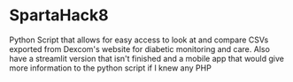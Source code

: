 # SpartaHack8
Python Script that allows for easy access to look at and compare CSVs exported from Dexcom's website for diabetic monitoring and care. Also have a streamlit version that isn't finished and a mobile app that would give more information to the python script if I knew any PHP
